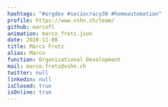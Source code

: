 ```yaml
---
hashtags: "#orgdev #sociocracy30 #homeautomation"
profile: https://www.vshn.ch/team/
github: marcofl
animation: marco_fretz.json
date: 2020-11-08
title: Marco Fretz
alias: Marco
function: Organizational Development
mail: marco.fretz@vshn.ch
twitter: null
linkedin: null
isClosed: true
isOnline: true
---
```

